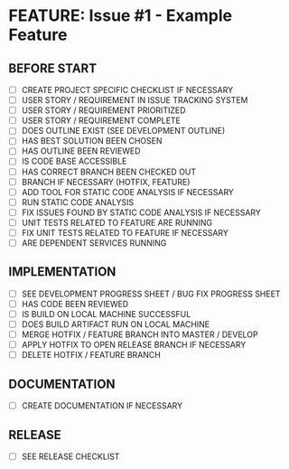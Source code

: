 # FEATURE: Issue #1 - Example Feature

## BEFORE START

- [ ] CREATE PROJECT SPECIFIC CHECKLIST IF NECESSARY
- [ ] USER STORY / REQUIREMENT IN ISSUE TRACKING SYSTEM
- [ ] USER STORY / REQUIREMENT PRIORITIZED
- [ ] USER STORY / REQUIREMENT COMPLETE
- [ ] DOES OUTLINE EXIST (SEE DEVELOPMENT OUTLINE)
- [ ] HAS BEST SOLUTION BEEN CHOSEN
- [ ] HAS OUTLINE BEEN REVIEWED
- [ ] IS CODE BASE ACCESSIBLE
- [ ] HAS CORRECT BRANCH BEEN CHECKED OUT
- [ ] BRANCH IF NECESSARY (HOTFIX, FEATURE)
- [ ] ADD TOOL FOR STATIC CODE ANALYSIS IF NECESSARY
- [ ] RUN STATIC CODE ANALYSIS
- [ ] FIX ISSUES FOUND BY STATIC CODE ANALYSIS IF NECESSARY
- [ ] UNIT TESTS RELATED TO FEATURE ARE RUNNING
- [ ] FIX UNIT TESTS RELATED TO FEATURE IF NECESSARY
- [ ] ARE DEPENDENT SERVICES RUNNING

## IMPLEMENTATION

- [ ] SEE DEVELOPMENT PROGRESS SHEET / BUG FIX PROGRESS SHEET
- [ ] HAS CODE BEEN REVIEWED
- [ ] IS BUILD ON LOCAL MACHINE SUCCESSFUL
- [ ] DOES BUILD ARTIFACT RUN ON LOCAL MACHINE
- [ ] MERGE HOTFIX / FEATURE BRANCH INTO MASTER / DEVELOP
- [ ] APPLY HOTFIX TO OPEN RELEASE BRANCH IF NECESSARY
- [ ] DELETE HOTFIX / FEATURE BRANCH

## DOCUMENTATION

- [ ] CREATE DOCUMENTATION IF NECESSARY

## RELEASE

- [ ] SEE RELEASE CHECKLIST